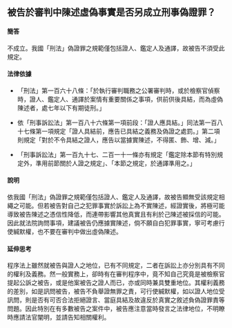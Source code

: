 ## 被告於審判中陳述虛偽事實是否另成立刑事偽證罪？

#### 簡答

不成立。我國「刑法」偽證罪之規範僅包括證人、鑑定人及通譯，故被告不須受此規定。

#### 法律依據

* 「刑法」第一百六十八條：「於執行審判職務之公署審判時，或於檢察官偵察時，證人、鑑定人、通譯於案情有重要關係之事項，供前供後具結，而為虛偽陳述者，處七年以下有期徒刑。」

* 依「刑事訴訟法」第一百八十六條第一項前段：「證人應具結。」同法第一百八十七條第一項規定「證人具結前，應告已具結之義務及偽證之處罰。」第二項則規定「對於不令具結之證人，應告以當據實陳述，不得匿、飾、增、減。」

* 「刑事訴訟法」第一百九十七、二百一十一條亦有規定「鑑定除本節有特別規定外，準用前節關於人證之規定」、「本節之規定，於通譯準用之。」

#### 說明

依我國「刑法」偽證罪之規範僅包括證人、鑑定人及通譯，故被告顯無受該規定相繩之可能。但若被告對自己之犯罪事實於訴訟上為不實陳述，經證實後，將極可能導致被告陳述之憑信性降低，而連帶影響其他真實且有利於己陳述被採信的可能。因此就法院詢問事項，建議被告仍應據實陳述，倘不願自白犯罪事實，寧可考慮行使緘默權，也不要在審判中做出虛偽陳述。

#### 延伸思考

程序法上雖然就被告與證人之地位，已有不同規定，二者在訴訟上亦分別具有不同的權利及義務。然一般實務上，卻時有在審判程序中，竟不知自己究竟是被檢察官提起公訴之被告，或是他案被告之證人而已，亦或同時兼具雙重地位。其權利義務的差別，如是訊問被告，被告不負舉證無罪之責，可行使緘默權，如以證人地位受訊問，則是否有可否合法拒絕證言、當庭具結及故違反於真實之敘述負偽證罪責等問題。因此特別在有多數被告之案件中，被告應注意當時發言之法律地位，不明瞭時應請法官闡明，並請告知相關權利。
